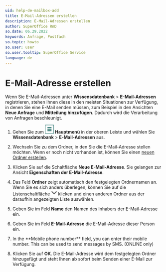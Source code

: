 ```yaml
---
uid: help-de-mailbox-add
title: E-Mail-Adressen erstellen
description: E-Mail-Adressen erstellen
author: SuperOffice RnD
so.date: 06.29.2022
keywords: Anfrage, Postfach
so.topic: howto
so.user: user
so.user.tooltip: SuperOffice Service
language: de
---
```


# E-Mail-Adresse erstellen

Wenn Sie E-Mail-Adressen unter **Wissensdatenbank** &gt; **E-Mail-Adressen** registrieren, stehen Ihnen diese in den meisten Situationen zur Verfügung, in denen Sie eine E-Mail senden müssen, zum Beispiel in den Ansichten **Neue Anfrage** und **Mitteilung hinzufügen**. Dadurch wird die Verarbeitung von Anfragen beschleunigt.

1. Gehen Sie zum ![Symbol][img2] **Hauptmenü** in der oberen Leiste und wählen Sie **Wissensdatenbank** &gt; **E-Mail-Adressen** aus.

1. Wechseln Sie zu dem Ordner, in den Sie die E-Mail-Adresse stellen möchten. Wenn er noch nicht vorhanden ist, können Sie einen [neuen Ordner erstellen][1].

1. Klicken Sie auf die Schaltfläche **Neue E-Mail-Adresse**. Sie gelangen zur Ansicht **Eigenschaften der E-Mail-Adresse**.

1. Das Feld **Ordner** zeigt automatisch den festgelegten Ordnernamen an. Wenn Sie es sich anders überlegen, können Sie auf die Listenschaltfläche ![Symbol][img1] klicken und einen anderen Ordner aus der daraufhin angezeigten Liste auswählen.

1. Geben Sie im Feld **Name** den Namen des Inhabers der E-Mail-Adresse ein.

1. Geben Sie im Feld **E-Mail-Adresse** die E-Mail-Adresse dieser Person ein.

1. <!-- online --> In the **Mobile phone number** field, you can enter their mobile number. This can be used to send messages by SMS. (ONLINE only)

1. Klicken Sie auf **OK**. Die E-Mail-Adresse wird dem festgelegten Ordner hinzugefügt und steht Ihnen ab sofort beim Senden einer E-Mail zur Verfügung.

<!-- Referenced links -->
[1]: manage-folders.md

<!-- Referenced images -->
[img1]: ../../../../../../common/icons/dropdown-arrow.png
[img2]: ../../../../../media/icons/main-menu.png
